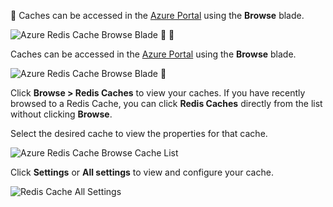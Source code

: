 <!-- not suitable for Mooncake -->


Caches can be accessed in the [Azure Portal](https://portal.azure.com) using the **Browse** blade.

![Azure Redis Cache Browse Blade](./media/redis-cache-browse/redis-cache-browse.png)


<!-- not suitable for Mooncake -->

Caches can be accessed in the [Azure Portal](https://portal.azure.cn) using the **Browse** blade.

![Azure Redis Cache Browse Blade](./media/redis-cache-browse/redis-cache-browse.png)


Click **Browse > Redis Caches** to view your caches. If you have recently browsed to a Redis Cache, you can click **Redis Caches** directly from the list without clicking **Browse**.

Select the desired cache to view the properties for that cache.

![Azure Redis Cache Browse Cache List](./media/redis-cache-browse/redis-caches.png)

Click **Settings** or **All settings** to view and configure your cache.

![Redis Cache All Settings](./media/redis-cache-browse/redis-cache-blade.png)